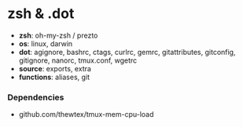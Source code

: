 zsh & .dot
=====================

- **zsh**: oh-my-zsh / prezto
- **os**: linux, darwin
- **dot**: agignore, bashrc, ctags, curlrc, gemrc, gitattributes, gitconfig, gitignore, nanorc, tmux.conf, wgetrc
- **source**: exports, extra
- **functions**: aliases, git

### Dependencies

- github.com/thewtex/tmux-mem-cpu-load
